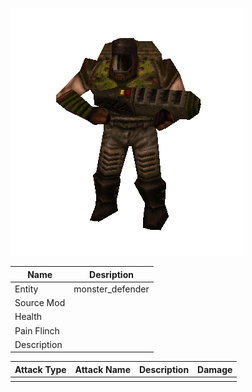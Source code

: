 ![Monster Picture](assets/img/enforcer_defender.png)

|Name  |Desription|
|------|-------------|
|Entity|monster_defender|
|Source Mod||
|Health||
|Pain Flinch||
|Description||

|Attack Type|Attack Name|Description|Damage|
|-----------|-----------|-----------|------|
||||